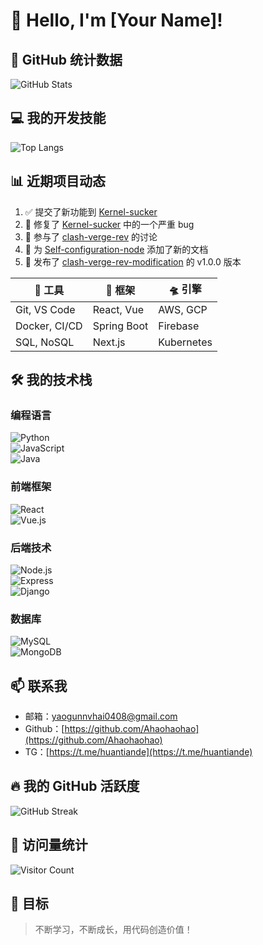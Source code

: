 # 🚀 Hello, I'm [Your Name]!  

## 🌟 GitHub 统计数据  
![GitHub Stats](https://github-readme-stats.vercel.app/api?username=Ahaohaohao&show_icons=true&theme=radical&count_private=true)  

## 💻 我的开发技能  
![Top Langs](https://github-readme-stats.vercel.app/api/top-langs/?username=Ahaohaohao&layout=compact&theme=radical)  

## 📊 近期项目动态  
<!--START_SECTION:activity-->  
1. ✅ 提交了新功能到 [Kernel-sucker](https://github.com/Ahaohaohao/Kernel-sucker)  
2. 🐛 修复了 [Kernel-sucker](https://github.com/Ahaohaohao/Kernel-sucker) 中的一个严重 bug  
3. 💬 参与了 [clash-verge-rev](https://github.com/clash-verge-rev/clash-verge-rev) 的讨论  
4. 🌟 为 [Self-configuration-node](https://github.com/Ahaohaohao/Self-configuration-node) 添加了新的文档  
5. 🎉 发布了 [clash-verge-rev-modification](https://github.com/Ahaohaohao/clash-verge-rev-modification) 的 v1.0.0 版本  
<!--END_SECTION:activity-->  

| 🔭 工具 | 🌌 框架 | 🛸 引擎 |
|--------------|------------|------------|
| Git, VS Code | React, Vue | AWS, GCP  |
| Docker, CI/CD | Spring Boot | Firebase |
| SQL, NoSQL  | Next.js    | Kubernetes|

## 🛠️ 我的技术栈  
### 编程语言  
![Python](https://img.shields.io/badge/Python-3776AB?style=for-the-badge&logo=python&logoColor=white)  
![JavaScript](https://img.shields.io/badge/JavaScript-F7DF1E?style=for-the-badge&logo=javascript&logoColor=black)  
![Java](https://img.shields.io/badge/Java-ED8B00?style=for-the-badge&logo=java&logoColor=white)  

### 前端框架  
![React](https://img.shields.io/badge/React-20232A?style=for-the-badge&logo=react&logoColor=61DAFB)  
![Vue.js](https://img.shields.io/badge/Vue.js-35495E?style=for-the-badge&logo=vue.js&logoColor=4FC08D)  

### 后端技术  
![Node.js](https://img.shields.io/badge/Node.js-43853D?style=for-the-badge&logo=node.js&logoColor=white)  
![Express](https://img.shields.io/badge/Express.js-404D59?style=for-the-badge)  
![Django](https://img.shields.io/badge/Django-092E20?style=for-the-badge&logo=django&logoColor=white)  

### 数据库  
![MySQL](https://img.shields.io/badge/MySQL-00000F?style=for-the-badge&logo=mysql&logoColor=white)  
![MongoDB](https://img.shields.io/badge/MongoDB-4EA94B?style=for-the-badge&logo=mongodb&logoColor=white)  

## 📫 联系我  
- 邮箱：[yaogunnvhai0408@gmail.com](mailto:yaogunnvhai0408@gmail.com)  
- Github：[https://github.com/Ahaohaohao](https://github.com/Ahaohaohao)  
- TG：[https://t.me/huantiande](https://t.me/huantiande)  

## 🔥 我的 GitHub 活跃度  
![GitHub Streak](https://github-readme-streak-stats.herokuapp.com/?user=Ahaohaohao&theme=radical)  

## 🌟 访问量统计  
![Visitor Count](https://profile-counter.glitch.me/Ahaohaohao/count.svg)  

## 🎯 目标  
> 不断学习，不断成长，用代码创造价值！  
    